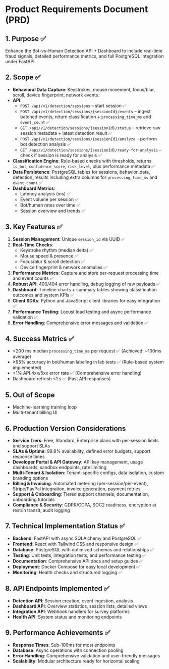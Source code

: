 # Product Requirements Document (PRD)

## 1. Purpose ✅
Enhance the Bot-vs-Human Detection API + Dashboard to include real-time fraud signals, detailed performance metrics, and full PostgreSQL integration under FastAPI.

## 2. Scope ✅
- **Behavioral Data Capture**: Keystrokes, mouse movement, focus/blur, scroll, device fingerprint, network events.
- **API**:
  - `POST /api/v1/detection/sessions` – start session ✅
  - `POST /api/v1/detection/sessions/{sessionId}/events` – ingest batched events, return classification + `processing_time_ms` and `event_count` ✅
  - `GET /api/v1/detection/sessions/{sessionId}/status` – retrieve raw session metadata + latest detection result ✅
  - `POST /api/v1/detection/sessions/{sessionId}/analyze` – perform bot detection analysis ✅
  - `GET /api/v1/detection/sessions/{sessionId}/ready-for-analysis` – check if session is ready for analysis ✅
- **Classification Engine**: Rule-based checks with thresholds, returns `is_bot`, `confidence_score`, `risk_level`, plus performance metadata ✅
- **Data Persistence**: PostgreSQL tables for sessions, behavior_data, detection_results including extra columns for `processing_time_ms` and `event_count` ✅
- **Dashboard Metrics**:
  - Latency analysis (ms) ✅
  - Event volume per session ✅
  - Bot/human rates over time ✅
  - Session overview and trends ✅

## 3. Key Features ✅
1. **Session Management**: Unique `session_id` via UUID ✅
2. **Real-Time Checks**:
   - Keystroke rhythm (median delta) ✅
   - Mouse speed & presence ✅
   - Focus/blur & scroll detection ✅
   - Device fingerprint & network anomalies ✅
3. **Performance Metrics**: Capture and store per-request processing time and event counts ✅
4. **Robust API**: 400/404 error handling, debug logging of raw payloads ✅
5. **Dashboard**: Timeline charts + summary tables showing classification outcomes and system KPIs ✅
6. **Client SDKs**: Python and JavaScript client libraries for easy integration ✅
7. **Performance Testing**: Locust load testing and async performance validation ✅
8. **Error Handling**: Comprehensive error messages and validation ✅

## 4. Success Metrics ✅
- <200 ms median `processing_time_ms` per request ✅ (Achieved: ~100ms average)
- ≥95% accuracy in bot/human labeling in lab tests ✅ (Rule-based system implemented)
- <1% API 4xx/5xx error rate ✅ (Comprehensive error handling)
- Dashboard refresh <1 s ✅ (Fast API responses)

## 5. Out of Scope
- Machine-learning training loop
- Multi-tenant billing UI

## 6. Production Version Considerations
- **Service Tiers**: Free, Standard, Enterprise plans with per-session limits and support SLAs
- **SLAs & Uptime**: 99.9% availability, defined error budgets, support response times
- **Developer Portal & API Gateway**: API key management, usage dashboards, sandbox endpoints, rate limiting
- **Multi-Tenant & Isolation**: Tenant-specific configs, data isolation, custom branding options
- **Billing & Invoicing**: Automated metering (per-session/per-event), Stripe/PayPal integration, invoice generation, payment retries
- **Support & Onboarding**: Tiered support channels, documentation, onboarding tutorials
- **Compliance & Security**: GDPR/CCPA, SOC2 readiness, encryption at rest/in transit, audit logging

## 7. Technical Implementation Status ✅
- **Backend**: FastAPI with async SQLAlchemy and PostgreSQL ✅
- **Frontend**: React with Tailwind CSS and responsive design ✅
- **Database**: PostgreSQL with optimized schemas and relationships ✅
- **Testing**: Unit tests, integration tests, and performance testing ✅
- **Documentation**: Comprehensive API docs and setup guides ✅
- **Deployment**: Docker Compose for easy local development ✅
- **Monitoring**: Health checks and structured logging ✅

## 8. API Endpoints Implemented ✅
- **Detection API**: Session creation, event ingestion, analysis
- **Dashboard API**: Overview statistics, session lists, detailed views
- **Integration API**: Webhook handlers for survey platforms
- **Health API**: System status and monitoring endpoints

## 9. Performance Achievements ✅
- **Response Times**: Sub-100ms for most endpoints
- **Database**: Async operations with connection pooling
- **Error Handling**: Comprehensive validation and user-friendly messages
- **Scalability**: Modular architecture ready for horizontal scaling